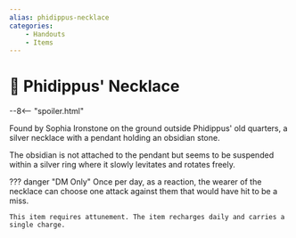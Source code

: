 ```yaml
---
alias: phidippus-necklace
categories:
    - Handouts
    - Items
---
```

# 🔐 Phidippus' Necklace

--8<-- "spoiler.html"

Found by Sophia Ironstone on the ground outside Phidippus' old quarters, a silver necklace with a pendant holding an obsidian stone.

The obsidian is not attached to the pendant but seems to be suspended within a silver ring where it slowly levitates and rotates freely.

??? danger "DM Only"
    Once per day, as a reaction, the wearer of the necklace can choose one attack against them that would have hit to be a miss.

    This item requires attunement. The item recharges daily and carries a single charge.
